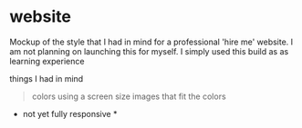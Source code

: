 # website
Mockup of the style that I had in mind for a professional 'hire me' website. I am not planning on launching this for myself. I simply used this build as as learning experience

things I had in mind
>colors
>using a screen size
>images that fit the colors


* not yet fully responsive *
